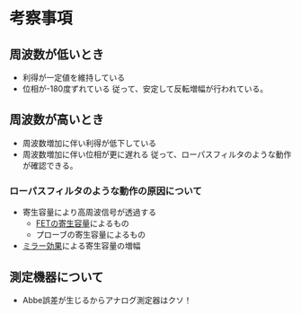 # 考察事項

## 周波数が低いとき
- 利得が一定値を維持している
- 位相が-180度ずれている
従って、安定して反転増幅が行われている。

## 周波数が高いとき
- 周波数増加に伴い利得が低下している
- 周波数増加に伴い位相が更に遅れる
従って、ローパスフィルタのような動作が確認できる。

### ローパスフィルタのような動作の原因について
- 寄生容量により高周波信号が透過する
    - [FETの寄生容量](http://micro.rohm.com/jp/techweb/knowledge/si/s-si/03-s-si/4873)によるもの
    - プローブの寄生容量によるもの
- [ミラー効果](http://www-nh.scphys.kyoto-u.ac.jp/~enyo/kougi/elec/node40.html)による寄生容量の増幅

## 測定機器について
- Abbe誤差が生じるからアナログ測定器はクソ！